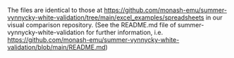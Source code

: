 The files are identical to those at 
https://github.com/monash-emu/summer-vynnycky-white-validation/tree/main/excel_examples/spreadsheets
in our visual comparison repository.
(See the README.md file of summer-vynnycky-white-validation for further information,
i.e. https://github.com/monash-emu/summer-vynnycky-white-validation/blob/main/README.md)